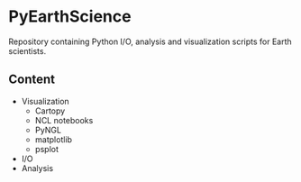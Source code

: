 # PyEarthScience
Repository containing Python I/O, analysis and visualization scripts for Earth scientists.

## Content

- Visualization
	- Cartopy
	- NCL notebooks
    - PyNGL
    - matplotlib
    - psplot
- I/O
- Analysis

